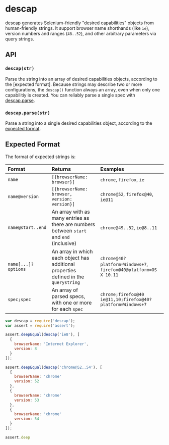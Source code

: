 # descap
descap generates Selenium-friendly "desired capabilities" objects from
human-friendly strings. It support browser name shorthands (like
`ie`), version numbers and ranges (`48..52`), and other arbitrary
parameters via query strings.

## API

### `descap(str)`
Parse the string into an array of desired capabilities objects,
according to the [expected format]. Because strings may describe two
or more configurations, the `descap()` function always an array, even
when only one capabilitiy is created. You can reliably parse a single
spec with [descap.parse](#descap-parse).

### `descap.parse(str)`
Parse a string into a single desired capabilities object, according
to the [expected format](#expected-format).

## Expected Format
The format of expected strings is:

Format | Returns | Examples
:----- | :---------- | :-------
`name` | `[{browserName: browser}]` | `chrome`, `firefox`, `ie`
`name@version` | `[{browserName: browser, version: version}]` | `chrome@52`, `firefox@40`, `ie@11`
`name@start..end` | An array with as many entries as there are numbers between `start` and `end` (inclusive) | `chrome@49..52`, `ie@8..11`
`name[...]?options` | An array in which each object has additional properties defined in the `querystring` | `chrome@40?platform=Windows+7`, `firefox@40@platform=OS X 10.11`
`spec;spec` | An array of parsed specs, with one or more for each `spec` | `chrome;firefox@40` `ie@11,10;firefox@40?platform=Windows+7`

```js
var descap = require('descap');
var assert = require('assert');

assert.deepEqual(descap('ie8'), [
  {
    browserName: 'Internet Explorer',
    version: 8
  }
]);

assert.deepEqual(descap('chrome@52..54'), [
  {
    browserName: 'chrome'
    version: 52
  },
  {
    browserName: 'chrome'
    version: 53
  },
  {
    browserName: 'chrome'
    version: 54
  }
]);

assert.deep
```

